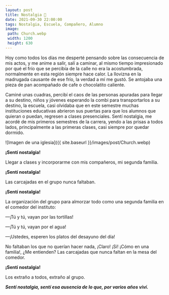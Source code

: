 ```yaml
---
layout: post
title: Nostalgia 🏫
date: 2021-09-30 22:00:00
tags: Nostalgia, Escuela, Compañero, Alumno
image:
 path: Church.webp
 width: 1200
 height: 630
---
```


Hoy como todos los días me desperté pensando sobre las consecuencia de mis actos, y me anime a salir, salí a caminar, al mismo tiempo impresionado por qué el frío que se percibía de la calle no era la acostumbrada, normalmente en esta región siempre hace calor. La llovizna en la madrugada causante de ese frío, la verdad a mí me gustó. Se antojaba una pieza de pan acompañado de cafe o chocolatito caliente.

Caminé unas cuadras, percibí el caos de las personas apuradas para llegar a su destino, niños y jóvenes esperando la combi para transportarlos a su destino, la escuela, casi olvidaba que en este semestre muchas instituciones educativas abrieron sus puertas para que los alumnos que quieran o puedan, regresen a clases presenciales. Sentí nostalgia, me acordé de mis primeros semestres de la carrera, yendo a las prisas a todos lados, principalmente a las primeras clases, casi siempre por quedar dormido.


![Imagen de una iglesia]({{ site.baseurl }}/images/post/Church.webp)

**¡Sentí nostalgia!**

Llegar a clases y incorporarme con mis compañeros, mi segunda familia.

**¡Sentí nostalgia!**

Las carcajadas en el grupo nunca faltaban.

**¡Sentí nostalgia!**

La organización del grupo para almorzar todo como una segunda familia en el comedor del instituto:

—¡Tú y tú, vayan por las tortillas! 

—¡Tú y tú, vayan por el agua! 

—¡Ustedes, esperen los platos del desayuno del día!


No faltaban los que no querían hacer nada, ¡Claro! ¡Si! ¡Cómo en una familia!, ¿Me entienden? 
Las carcajadas que nunca faltan en la mesa del comedor.

**¡Sentí nostalgia!**

Los extraño a todos, extraño al grupo.

***Sentí nostalgia, sentí esa ausencia de lo que, por varios años viví.***

